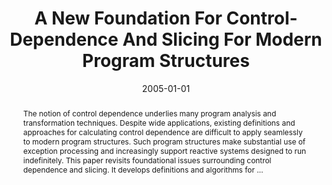 ---
title: "A New Foundation For Control-Dependence And Slicing For Modern Program Structures"
abstract: "The notion of control dependence underlies many program analysis and transformation techniques. Despite wide applications, existing definitions and approaches for calculating control dependence are difficult to apply seamlessly to modern program structures. Such program structures make substantial use of exception processing and increasingly support reactive systems designed to run indefinitely. This paper revisits foundational issues surrounding control dependence and slicing. It develops definitions and algorithms for …"
date: 2005-01-01
venue: "Programming Languages and Systems, 14th European Symposium on Programming,ESOP 2005, Held as Part of the Joint European Conferences on Theory and Practice of Software, ETAPS 2005, Edinburgh, UK, April 4-8, 2005, Proceedings"
paperurl: https://link.springer.com/chapter/10.1007/978-3-540-31987-0_7
authors: "Venkatesh Prasad Ranganath, Torben Amtoft, Anindya Banerjee, Matthew B. Dwyer and John Hatcliff"
awards: ""
---